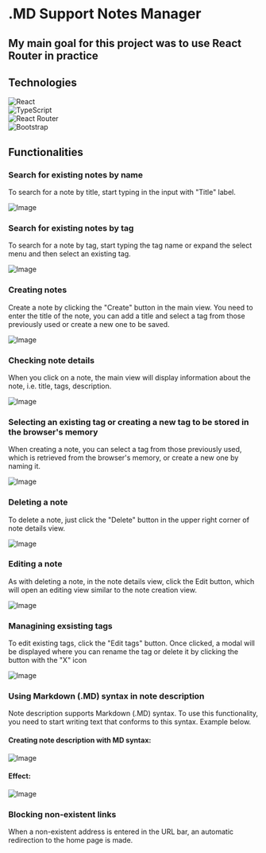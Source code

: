# .MD Support Notes Manager

## My main goal for this project was to use React Router in practice

## Technologies
![React](https://img.shields.io/badge/React-20232A?style=for-the-badge&logo=react&logoColor=61DAFB)\
![TypeScript](https://img.shields.io/badge/TypeScript-007ACC?style=for-the-badge&logo=typescript&logoColor=white)\
![React Router](https://img.shields.io/badge/React_Router-CA4245?style=for-the-badge&logo=react-router&logoColor=white)\
![Bootstrap](https://img.shields.io/badge/Bootstrap-563D7C?style=for-the-badge&logo=bootstrap&logoColor=white)

## Functionalities
### Search for existing notes by name
To search for a note by title, start typing in the input with "Title" label.

![Image](https://lh3.googleusercontent.com/pw/AJFCJaUT0SyDuoT6wAmSp8wzAN_lBtMbtlh1VMZwBfNvQoeajWrBh_wmYM9_bvtV7fp4WE1dkeEaAAWSKynxrMUQQGYWZkPQpsOP-hgHim6ZXTQJthg4Wo1gEtsAPmNir5LPoOh5QpmZQXLoxEloHkQkloyPqfYVpN2-NN9aZpTcvaDcDCrozFAE2NRUNoXaW34X4Z8mOjydZPPFh6PThzydhu9Zd61SeHamFJXk978sNGOd9LvcOeBDSYVnvM747sgQsfX8bRMR_aK8zpg2heYp_wvNXVQ-24XMU6eyWVA_Hu5RIX6bfwb7Hggpqk5RBZCWDxqgAcOZeWre7UurnmgJg8KdXd3kdycXo40OZKn7-DWpPZopgdFWOuK5pLwTDf909zRvnURN08erZDC48n5WXTjL4zcs5sXTlIt67sz9_DzLjrNECvbuObe3pew2XH65eUR3MmEGrRtNJ_w_vcxyE0drGsrCb5F3TpzvKcDYHMxQeMu48axjWEgfebyzDcDZ23Bc9Fb7NcGMD1shVx5RYcy0kGHVmGCgR3JQCrZEmMR_uXYfWh1SyOpRQts6Qi709NtkCFnJismO3b9_NfZe__m8ZMLsh3x8Qi1bCE3wmWBWjB5nQotZRTSSB9S0C3mw0CS6vVNolBsBp9cGCvl1qYHFebLCb77XRMj3LfrcUyjNgrChGdApy5qDRlLY4xTOzirKNrLxgZXNpQvk1oXLd-cJi652qWO_ScrqVJFgOhsI8UKfd80y4V6MN_p70Ho1zeR68oDLT6WI--WIXjbJIuKzkwyfUsD0XTkFotaoxOaZWE8D9Xme6SceXtFBbGVhIIQJPfV4o3Eu13gTnj4LqDK1Z2Q7vrJab340zwBdRhT2hjr4ycPqkvEl3NmLkAu_nfYBevTD_jn8vv6hlOoMl-91rVFukVcgSUxa1dMmGvVkKxlYJtB-Hvk7M-vA=w1920-h833-s-no?authuser=0)

### Search for existing notes by tag
To search for a note by tag, start typing the tag name or expand the select menu and then select an existing tag.

![Image](https://lh3.googleusercontent.com/pw/AJFCJaWmSPqTuVfiI8Te8JyxYuRZLx4mxMY01Tc3BQtIz_0VlOrswYVPp0Z-SwBCK4Q900StneMNgZwsLzvjf8U-PoEb_K-PaLafBgcu_bUspx_vAQv2IfEbtB1VaN3ClPEWDfxfWax-PiyOtn9zAygaqScFt8HvP3ToCD1MJpbLGrYqOuqhel9Vcq3dsXmskv8qGV90_2_OvdRbm0k_7TUTD85YuGDRzCvSXfTYnGaFIeBc5JYMToZWuwOk4iJXMvNsVx7CLzlj9Oy2lNFl-axJj0SAFkJE64B9n3jxsNjfSJJpK4_vY_F6ChOLFJn92mlATUVDmk9Ww9T_RNw45Q06l8nBVmUzQnUTVntVSDkFtkTWyyhkZqfaHI-cb-iFNKSjUq2fn4BmxGIPEQFVWdsDo8a6_WclpNfteKsk4NPY1bQKOuRRtbesrsb56Hjjuz28Oo8f0BM9gGV7PrETRCsE1b_GRvak-Fm8X3xe8a2pzUaBGq09m_KY-p-lu5jlHPrBoOd9tYsFi4MaONwHdCoYVb0zon-XIqIiY_1fImO5RqQ5EMxCF0XJIqpxC8YHx5rI7RW7sY0dhI-j6E75Ei0sTztiNRbpDPw-UZFW_J2O5Xts1Xv8M3kjET4hS3-P_QyiQiisY7ohlh1Afn02d6kFbiR0OPkc4Kee_elkjlkMBAmnasspafGcldXVIawKornD4_J96kN3ulGU24m7c4gZEqNGyti5wfG9YYeDcD-r24BGlKo0zdczZ5g5n0nXDBdbrBmke8vWi2_SsJ7Dql_Ul1ZpDiYmL_NSxF6gwftgGEdQocR6WUH4jfybZRxiH8zeImZwUrTxapLdy4rSy5oBrqcf_60KG7f-IJkI8RmG4-NjI8MBtb51wz-WySpBHJYoYRGgACTyZufxa5sopvynxOrxvfGqT_QttXLwZiqV3p_VTvuyWKu-opfiYBD9=w1919-h891-s-no?authuser=0)

### Creating notes
Create a note by clicking the "Create" button in the main view. You need to enter the title of the note, you can add a title and select a tag from those previously used or create a new one to be saved.

![Image](https://lh3.googleusercontent.com/pw/AJFCJaXcENp5RA5DjpWJIw0rV15SHaqvJYJ3Thx5yQ84eW3qJ32pKqrOiwunIZFLPfIsH-JmCiMOqp8tXZRU1zq_h4IhLXWc-M0WS4MeuByyG8GG6c9IzBU6wEauIdyh5MQxuaglNCkUHZIDZmMOVdI46hYjZrZp4LnoZf-Jnq47RkdN8U30_uhjwPuMAB_TlYq5zxkxBKngAt-gQ9O6BxooFxuj0n_lMXZlt3CMmH5mWUja05StH5jjdactUD3HE27Lpr5Ri_fEcX87Ks94_tqeByoFuI8-SozycAEofBt0M7IP-oXOfGpE9TdYXFcQjdkCSMY_KWc29DOWm92hC6NctDlFn0nvv7f9lnzqGvFIkST8pbmxorAO6vj4j7qQK6O6w-1wuZOvR5SBXkDdd3cvQkpQW705Dt9ll-wUTu0ZLl_NUYz_YIEQjj0XAgRaRba8bphJ5kdxpvNjiLJJ8EfrQR0YoDIjDJUXxxNC8AueAE94ZsqGr_uJvyvrTILI6TR3CbZtBuoafkXlZiKzKEL5n75TpsSY9e4uhqZ2E-H7bqEF4hRB2B0WZjNxcfSnUMocD4QJO7LQ_Xs6IYX7crvIDD5w5BWIT-aIIvjb-m3bEFb5PexKytRQlGyWJhYoQ9Pu-S18xRk4dcrn3wChySXLlNy0VZdLoZKyu8QpKC8lCe7XRQTb1FyWMebwCZ0iKMwirlvez9vfLZq0fJISk4aJTxv_sW_5ZAbvzzvQOCU9_Htxr4sLjXza1GvSSafj6o7HThA4anApQzMfwsARGnLCnyXFjAEPBDfque-2Pbv0C3K_wwZfvdX1wxs6YgikLHNb0-RLWt7STwt7utnBGHtishAor1pPpAnLoJs1LkXVFwjLLcD6HZonxLEHpFnrVe0bF57QjoInpDVKMwNkhyIcurF-a6BOeTuQ2UifJlpM_h4C25tiQMliTY36eY5d=w1914-h806-s-no?authuser=0)

### Checking note details
When you click on a note, the main view will display information about the note, i.e. title, tags, description.

![Image](https://lh3.googleusercontent.com/pw/AJFCJaVMYXxT0Q5QkYaJsqgxKmeF2b-6hTkbfeAJ88gg6-pMT2etfV9AiFygPHGRyHcLwMva1DrvP8Qcbe9TN_TooUf7sGI8_-YAhatPBKilDn1jq-fE_JewdWjBVTFtf6pserO_rcPtEYoGw3-q8yOexwcHOkTR97H1poKQHSIz9brqbTvd4mYwALuGqXFdF_yKhR0LqFlcLqx0xgyhR41dgp8QJkjcLhDTRU1t13TzNNLo-byF5Samg1BnVl2qTM0ovMFH3AHIHVhX5h68yMINfZr06gy2sboLXNHH-L59nr2JEyQTpcr5NM5iRIorA7GZoOnf3TKksOYMyIZJDCfVC1Z8JiIZ7t2UYEiQevA1ZqP9Xr7SOdrBEqTFUdglKCD6YHHWBzyFtlkSOCEgxv3anKbpkVepyBHCQZCC12t5Euu-D3oayNjyufhp9E25gBibHgYiAJspLhZb9DZS4gaIe4waQ5ow059SEuUHNMGswBDEN1DdH6G-iBWx_t0M6NmWxEZK5ct7k21bbYsmMH7rU_hwlzHMcskDMHJXqXv94vx-3NTuG1X3lPfdPW5eL3NPsu_VD-09NGpCpk9XCZX_9kBNa7ebNdnG_JjLXH8wNrmulE4kYRTOSJDi37INNtmT2vz6lIosLVOGUg0WXFTSONLiok2LFRlkOINbN2_VLxrDXboNRe0-kL2fpXH0sj9NYgzfgTtPfIjZn6P_JZCN8MZYfH0Y1vyETQ642GQYU3aFQDYdYDXEC9lRVO9uhi02mpwk_EZey4JgMRSsQDJdl4JZBWWBPzD_Xtw4FqOlgFCZprXVS-yu1AwRvF-GBUIUSQ03l7AdhvgnitKiS6IK_PNCv6o_1ILhBqqy-ag2X1jrwKagZkCf5WrTt5c1WFQMGn0V_agww8tu6uApoteVFSQMrgXxowwYydIG1SkoXwEbe3kxOIQvHytWjImd=w1920-h828-s-no?authuser=0)

### Selecting an existing tag or creating a new tag to be stored in the browser's memory
When creating a note, you can select a tag from those previously used, which is retrieved from the browser's memory, or create a new one by naming it.

![Image](https://lh3.googleusercontent.com/pw/AJFCJaU_JTc-edHhPWHMcHJp8gSH8kmSBscpjiGJwlp2Vy-KarXcuva5HBMxedL7C16uLJ3YUk8txj3t8s7S9LfK9VKvUo2gztzhygayA6QmYXAf8FaiX4s0T27J3irIzbQsYzJOtpXlhBt2riMGlFndh4u_VfNvZiqvSeuZleD6DtAUnWg-ZdxSwFPDbad90Lk6YAsyh1umHjKy2WuFMm0vJkgpw-VDCZ7tNV8aRvqMm33TdjUuix0PBh85UtxpW5hvDTtkHZXAzOe90AF2SB0QhcufGDiGHZIQB-PJK1w1f_7p4XTSgZVNv66BKqlD3B4ThCMGRNhFKPn7_CfHrFKUsh7vohwzSdi5SQp9zHAUnx1H7k91ynmjjAPvk0XvoNm_SknzH65z1yUYWb3WndRvzlLdPEs854fpcv05MCruBiKa16rkahObqG_qAoPJxlp3IjDtbu0XKaummmuDdBubr_NcWtCdL5v8xDCUY3bO33ghLycM0uE4PCCmB5G0HftZft5Ze5AcsM40kSAQTSwtd_sCYxqK1IBiG-pd8IEhxCJNeEPGxGPEqRm5jWuCX6wr2xn4It63GM4RCw55u2OL00NziBeRk0D4SMMGb3C5AS2Y3BCgRTe-NTO9aU5SJWMjVJchG97eAu7vttMoajYlTXZ6ehEa34zYM0OC9wvOBRM4ge90lFXi1hh880NXwCV4efZiw0Zj55W2AI4qKSf5Hm4Uqf4ggDv51ZT6H1R2_rjy79SLKXxdmkq4jMYQiQC9Cq1u1tx3vKk8HpbMlA4wGevseRUYIO-rU5K7QQuqQYWt952Mj4HIeW_ZkjZq_xpNqTjo4I-pwrKkMdinNKNBRLlOf8VzFKyhkwsaun8efNq2YJ5-SU32cjwArlrLY3lVegOkro2dt8ETwpFB0WfhpN_WYneXwkl3XGoicltbb0SVFxQxuBP24Rr11wSR=w1918-h889-s-no?authuser=0)

### Deleting a note
To delete a note, just click the "Delete" button in the upper right corner of note details view.

![Image](https://lh3.googleusercontent.com/pw/AJFCJaX4PYf431Wrs8fJtZ_L0nR_1DY8NJIFhbtWcCJha58xZBGPjn0agsOJpqcEUrmXG8fUolQjx5NP2CyYysc2zpIJAz-YWyj0T_5StOzYQNNdvrkc3WY5hNcp6K3NLWrOF28_q8a_QCYYoiMpSVfpYSLrtIkF5J1VuUzwomxhWBr0TyFRaGMHY0YhStZD6NMaSOCrwojKIQIc3bRgtIRCP6gqjBpLU_NIqY-EQ6sFWJQzydvEFddvC0fehDF1-OTsfIgHDD9hNaZBiNpXCkX9eSm4V6A4tb27IG_K4aNsb06V85FeTeGKDxMuDTI2XisF7V96u2YIrrkfveMXGNUPbLfVh5FP2W_q8UjeQWTbOMJr_qseuzJUkC6C7d_TTPKMin2jgsLR0GenYJxAKGi-zeW1707tRxYMJEpzv2qqLKj1KjRHHwF_US1yL-81I_SkgNF2rwFkjh0tD6sy8yBOEbx3bO1tMNHnro5WoRfgSwyh9hsmYGnj6gf7wt8nve0UPw3czCsXrOKtms1k6nJCtJPwEPquDkxv9WliJ4jZoerjSYofYYBgKJn6GV5Jscl_7TMEvPqfl9NZiDGa6vUtiuZY6oE-2ypKcSixsEElxosx7xSe99MBHiST3pWFBnxzG0l26Qqg8PgoA2iIonSlnL7sDeCO-Gc9VjaJ11dCWTQhqxLhirKbRZFj2MJcnj-CtgZ8WJ1owAVR2Q_sEY4UTaEpY1MrM54N2QiY8MvOhbyeBZxS5sSDvMZdtIyovdMITcNB28yqK7yqkyzQ5h7LxE-X7cNeY-CxhefhUo4KZuRMh8rviuxqSELAm4CKn0WVg2shVt-zFrvYdFwpRwznCxbmOppYGnUQUb8u6vTUR3IspmmbAssCUsBowObMRjC1VwKpAWZ_JAO2V8_CP7QxmyXuOxrB65KYYIubQMaF66lv-XJYj8F_mSJf5xkj=w1919-h842-s-no?authuser=0)

### Editing a note
As with deleting a note, in the note details view, click the Edit button, which will open an editing view similar to the note creation view.

![Image](https://lh3.googleusercontent.com/pw/AJFCJaWMTXTds-X9Hfl0I34wzabJLQEw7rZyN9KNTZjuEqR_NbrBeY8ggvK13d89AE9Ljct9rFWnCyIwPFpALJIR3VAXZ_0QEnrwVmUmGvOgsdU7srZ4YAl-m74o_WYNx7HoR5isK9mpi-0OgXdtlnVzV45pDSk5C1Zz4-xypyNl0xJCRMneakLrB4UVpIuv0E1xG_pVjc2RpQyZElR75Hfe2iJGIr5Ht1WeYJgl3Gl4Le84wVUG43KVfMMl_yx_c1G6a5LRBbMQOATVfQ_h3gNrATiCxGasWerFXP1qT_K3Con0rM9GWWWXPdHBN0dyoJRS9a7AzdIEQu5E_Zq0R5iu-VplMsO2TIuE8GJ3o1mdqRh5FdCzopNhJbm0btMUM6xKFv5g_019O0kgMI4qMSqkbAivnHOk24d31xIBpCchYIOBFl_x2ho5eWKOJGI95n8qlm3NjTj-KATpa3ori1i4JPlPednyPysiJevw3ePn-sF2Z-48XrozVUOrcJAzsWWUyMzz_wZS3otAhIJo_xAxWQbOL5Ma-qejXZlZgd62z9GOPmlHim_M7QVc_JU9xkoJWZacd_baz7KucI-5XAhsycaUrb-ueDG2zY_I0L1bOFoc2RNHbhukFhHkjR0WKvHCghq6A40GqyP2ym-AgV9fKzA8kJuBZ442aKoYyMoLxxiOM0a3sKM0Z_IOIIHSLP_3lhYkcbT_pKq9_OPJU749-vtZ7OVQozDVh6-K51GxTa8rtw3lKOBea21Ludv7iPRurUA3X7adEBq7KYr89OmjMUZIzBEH8jr1qokjvwgqvCQK98ge-QO9latpAfMsA-HnJFDK6ozN0fGe2EXxXI1oXAggZ2nmLdP73vCiki4iJo24lfRheFBgJ0ANB0Q5gtsoCm1RYajQdlJqG5OYLw_Uu6Sy2wN-v9BMLzia7a-coXUrMHv8n-a2NO2e8cjf=w718-h315-no?authuser=0)

### Managining exsisting tags
To edit existing tags, click the "Edit tags" button. Once clicked, a modal will be displayed where you can rename the tag or delete it by clicking the button with the "X" icon

![Image](https://lh3.googleusercontent.com/pw/AJFCJaXSSjIbZygMagaY2lbyHFF-EXBZV6E6czECsWOyppTDfAZIk2QNC9ti6QKU4z4hqrJ8km7gwnxFQwxsBT7h7dxhzzmYSMcTl39vxn6psTXCfOi-5K6sn64lng9A3sNUgFb1TNk-TfOuRiSleBvCc5W-i2xpUN1jlsZoyy21q9SHaIQ2wSq8JPPX9wFdQ3fMEKyb__2hhgRQNcLa995le7toFGkOjeIhJYI80kcNBlN9ghtJnOUydmby3VW8GuLAGKrTjjhYCKCmIcV-GA59lOSg1eGzNIo5JjvszNzRfLBm8pBhB9gU3Zf6jJKMzc6Y-BCIIez5yW-_i1SqchmjcZKp6g5W-zZ69795HupsgA49dCc7R77y9XztZfrruw3oMglgDzyyeUuzUuPpX-I1B1zuZtb8s5mGffBi1vUvk6rbl0qBep-AolHmiupKLj2SkCVj9t8sXI0CSxlfn6jNT4N34HDx9odu_NjHm1FadbEAs7KX-nrGRElYeaAzvFzOvmvFA6kNtHyz1SnzZGSwd5er7BaDaqIsymOcOk2oNyCtR6akHrG4_qRIR9u85d1569kr3qnt241WN9f7SPabpFF6d507C5VhE6nAv0Ua-fMtHiUhyjreF1xbIGhECSGD6vIyubJkqmXgqT32p2X8JMie_YyfB2-lcfqO3Xg1N5bKV5HcgDwZi_P6cIgxpQ0ccc2rebaqxT2LnQkkK2OSaTaEw7ZqIOFZ3_dySKJhCCll8DOGRIfjSX-E-S6PCgRQvPJ2O3auRHZ-BdEc0j9Rflr6KMK6PP9rD7ucSMQyHKwf442i9LSPQN7JKZuN8yeYsxpia_U46pmIjNpr2wFe20IJqCcZnSkwhs2vIbmmKmSk3kBOdNCqVRAMpWMPulBf0xArf0jUwctN95c4_daALq421NVyEbKH_8W04D3ZFoBR1RMDeYc7uAEi-tBE=w1918-h885-s-no?authuser=0)

### Using Markdown (.MD) syntax in note description
Note description supports Markdown (.MD) syntax. To use this functionality, you need to start writing text that conforms to this syntax. Example below.

#### Creating note description with MD syntax:
![Image](https://lh3.googleusercontent.com/pw/AJFCJaXh3n91OVUeRXqOibIYfrgTX6iuH5pgJHh1g4rzT_hxs8MIQiNl9nYmj0tDqq1O21Phj6fmKofhcpqc8G-b-QNpnOAtWunGv4q8NO2ucJatLfM2JLa_zZb-Aqb2RdtpDai7JlOm5DsgMquFBUqK7RGvMMMrZ5CgqD0ZpV6PCg9Na5tRTULmDU-pMSRSe24Wep28Wu1M3qDuvlTT-OP1hlrByx-x0xM7Qvhf8LxX-yJ4rBWfJ0OmOzcvmvLQApwPOB_GN_4BnKoMNZEmjWU5_VM48EEmrfBRx8L7KjwsCPwK_igGiY-DJ-rjQkOfOQynQGTSGgQvboPRBKzheap9-mRXvtwOo0l2pSVt_JiGRmHhH3lG4WEPlXbAKsMYDSWePdJsCeroVTlYH8wPPzvnSvG7BMprm6JeL_VeGidEoErYKqFbdzDY83A3rbAgMqE8krUYdAQQRA8e9VPLBDfBpT71H1IwjnN5KXKu2eMIDEFjj1s4pMkixi8MCPfJFhyFDlkJn1_Hpzn8PlofbXlFzcKj6yNSshZICymeJJfOG1OsBksnzaa55JMoI1-xCla6y3XZTyNTKzJEd1W4bitnDsqjKb5Ng54Zi52cfEJGdOdFD_zZq0vrcb8ZXUE7ajTXzFFpk0StMe1jJE3_CidbXkAtIoCL2Z7G2T7D1CocPpZ33VaPupAdCdoHNrjydXjfzMin6lWrEiSow6ReHRULXhs_V00TEfH8md11KEBX60slVGVABlXUdnxMWJtKaH_KIv6YhfyLxRwdyOs3vyvGB6kejWiM12BDEtTXsnAGeYCZTB7uJan6SMDxvkXkH6WxgHU7c8PrL8hIqx8GNa_4Gt9GAISUrO1V-C4GE_5JKZCxPZuCcX79tHwSE0V5vfYWuUXIv0hs9KnU4LQYWPJ8pZ_dlnd4K6FarqLnz77DX7nCDqCT5SF1EAZaiV1b=w1912-h830-s-no?authuser=0)

#### Effect:
![Image](https://lh3.googleusercontent.com/pw/AJFCJaW8IBCGgkjCbs9ZGP1C8l62OQcf4PQ_Ak2y0RxdAMX06rWF4Mi51CgtB9de0PCyAU1DqF0t5yx5k2Z3MrfWhGPt6PVAU7eFWU_unp6vC4U-x2lCz2HVBdUKtLWEDt03vgi0JxHNdVkntbaYvuQtB5z1cOveiafKz8_h6l45dPFXq6yU5BCB8RGfaGIJH2vXjXXmPil-OTCdk-xJf8ZkS4FpgPd4nPYfZZOpjdmYb8nJMn8Hcr62m_X0fGruhACwzhrchMvTxLcFLvm1drO5pOA73hyBfy_DVO-nZ7Ue4XJHpRy_V7DCuI1QswVwdLImFJynJ15S3JLsWOwLJsyPKfM7IJK5ys0B76d_Ootu9LI-hKHa8SmE8ITmA44K3I95OlGHndv5BIUD3CqPuVme0PkqW5KbdlYSqpWHg82rnk2fHUL8hUOMkESMMZ6atGfUFxgX9TdQTj_0A-xGwhzTqafTrbJi6wi9SNTyoy32Y0n8aikdAO9Z-KyDJLxho19gyt9TJ1lgTP6fhBVWDRfRY9i4hmeFh8KbtfCiJ2VNJmgecNnkOEPa-rYNq3ZQNKJpT0JG6i5z-NlLYSDNzW2pZgteNkpuf-mihVWCdMAUGlnBtZ0rttJPmaTvLu6qVSggymeViJ8caAP6RbVBMvKuxvlJh-LJTP1G9ga4ITQUiCnCbjxzgCIqt-KTvgU-H3qeNAxZRKT8uVpeTG51fGCL5AUu2P5Mb54Us8uvSn4dT6VOSERM6e4GkM8ym05n9Z5P-u4ouX_VarOMdrHaIT4cvqj1mjUbvg2RdY3nHhaMRtZIQ1UDoqzmLYqe4pKBZQiO0t3SXThszO9KZAhhHWUpGwAuoBfEnUDfh9jjgYnqSvoNe7Iq4TKXOww07gaLbmfQzS4DQafdJs9-hY1p3WJVnXKLeZIiDB2Z5aLml0QuRZp8f2ajDsqTv0L1eYW-=w1916-h883-s-no?authuser=0)




### Blocking non-existent links
When a non-existent address is entered in the URL bar, an automatic redirection to the home page is made.

